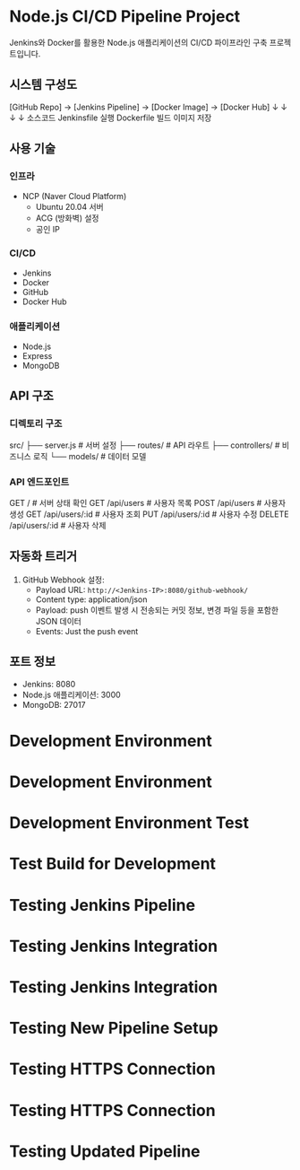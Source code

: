 # Node.js CI/CD Pipeline Project

Jenkins와 Docker를 활용한 Node.js 애플리케이션의 CI/CD 파이프라인 구축 프로젝트입니다.

## 시스템 구성도
[GitHub Repo] → [Jenkins Pipeline] → [Docker Image] → [Docker Hub]
     ↓               ↓                    ↓              ↓
  소스코드     Jenkinsfile 실행    Dockerfile 빌드    이미지 저장

## 사용 기술

### 인프라
- NCP (Naver Cloud Platform)
  - Ubuntu 20.04 서버
  - ACG (방화벽) 설정
  - 공인 IP

### CI/CD
- Jenkins
- Docker
- GitHub
- Docker Hub

### 애플리케이션
- Node.js
- Express
- MongoDB

## API 구조

### 디렉토리 구조
src/
├── server.js          # 서버 설정
├── routes/           # API 라우트
├── controllers/      # 비즈니스 로직
└── models/          # 데이터 모델

### API 엔드포인트
GET    /              # 서버 상태 확인
GET    /api/users     # 사용자 목록
POST   /api/users     # 사용자 생성
GET    /api/users/:id # 사용자 조회
PUT    /api/users/:id # 사용자 수정
DELETE /api/users/:id # 사용자 삭제

## 자동화 트리거

1. GitHub Webhook 설정:
   - Payload URL: `http://<Jenkins-IP>:8080/github-webhook/`
   - Content type: application/json
   - Payload: push 이벤트 발생 시 전송되는 커밋 정보, 변경 파일 등을 포함한 JSON 데이터
   - Events: Just the push event

## 포트 정보
- Jenkins: 8080
- Node.js 애플리케이션: 3000
- MongoDB: 27017
# Development Environment
# Development Environment
# Development Environment Test
# Test Build for Development
# Testing Jenkins Pipeline
# Testing Jenkins Integration
# Testing Jenkins Integration
# Testing New Pipeline Setup
# Testing HTTPS Connection
# Testing HTTPS Connection
# Testing Updated Pipeline
